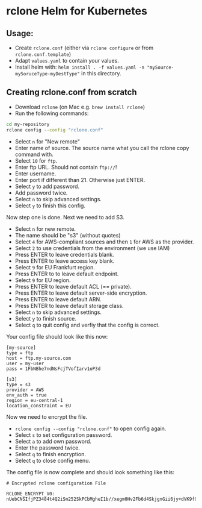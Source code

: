 # rclone Helm for Kubernetes

## Usage:
- Create `rclone.conf` (either via `rclone configure` or from `rclone.conf.template`)
- Adapt `values.yaml` to contain your values.
- Install helm with: `helm install . -f values.yaml -n "mySource-mySoruceType-myDestType"` in this directory.

## Creating rclone.conf from scratch
- Download `rclone` (on Mac e.g. `brew install rclone`)
- Run the following commands:
```bash 
cd my-repository
rclone config --config "rclone.conf"
```
- Select `n` for "New remote"
- Enter name of source. The source name what you call the rclone copy command with.
- Select `10` for `ftp`.
- Enter ftp URL. Should not contain `ftp://`!
- Enter username.
- Enter port if different than 21. Otherwise just ENTER.
- Select `y` to add password.
- Add password twice.
- Select `n` to skip advanced settings.
- Select `y` to finish this config.

Now step one is done. Next we need to add S3.
- Select `n` for new remote.
- The name should be "s3" (without quotes)
- Select `4` for AWS-compliant sources and then `1` for AWS as the provider.
- Select `2` to use credentials from the environment (we use IAM)
- Press ENTER to leave credentials blank.
- Press ENTER to leave access key blank.
- Select `9` for EU Frankfurt region.
- Press ENTER to to leave default endpoint.
- Select `9` for EU region.
- Press ENTER to leave default ACL (== private).
- Press ENTER to leave default server-side encryption.
- Press ENTER to leave default ARN.
- Press ENTER to leave default storage class.
- Select `n` to skip advanced settings.
- Select `y` to finish source.
- Select `q` to quit config and verfiy that the config is correct.

Your config file should look like this now:
```
[my-source]
type = ftp
host = ftp.my-source.com
user = my-user
pass = 1FbNBhe7ndNsFcjTVofIarv1oP3d

[s3]
type = s3
provider = AWS
env_auth = true
region = eu-central-1
location_constraint = EU
```

Now we need to encrypt the file.
- `rclone config --config "rclone.conf"` to open config again.
- Select `s` to set configuration password.
- Select `a` to add own password.
- Enter the password twice.
- Select `q` to finish encryption.
- Select `q` to close config menu.

The config file is now complete and should look something like this:
```
# Encrypted rclone configuration File

RCLONE_ENCRYPT_V0:
nUebCNSIfjPZ3484t4Q2iSm252SkPCbMgheI1b//xegm0Hv2Fb6d4SkjgnGii6jy+dVK9f9NVhdoEcG/o4g4XHTdpHKl8GzDwhY90wZZIpNH1ID45XSVeDvRWAJSbqiLtoss4gEfCVCf/QvPWbcPon6ZGFGN8XszH2S7wQhnjL2Uwl1BrE6NwRurvoZ+Hsp6ml1E1mny8iI1WGopLPjkqJCk5GT6nJmy2YyLZbOsO7bs4rJy0p3GM4KBw6VuTza4+WKWRlJweKFo3gHB85Xa8xbBgpznOAx+MUfTKXyvkmMkZlVc37tC0rv4
```
